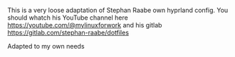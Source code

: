 This is a very loose adaptation of Stephan Raabe own hyprland config.
You should whatch his YouTube channel here https://youtube.com/@mylinuxforwork
and his gitlab https://gitlab.com/stephan-raabe/dotfiles

Adapted to my own needs
